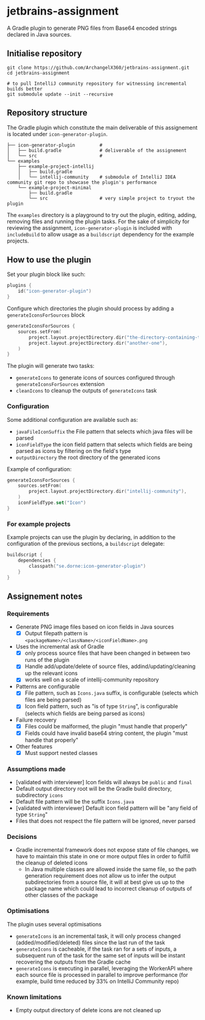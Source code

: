 # jetbrains-assignment

A Gradle plugin to generate PNG files from Base64 encoded strings declared in Java sources.

## Initialise repository

```
git clone https://github.com/ArchangelX360/jetbrains-assignment.git
cd jetbrains-assignment

# to pull IntelliJ community repository for witnessing incremental builds better
git submodule update --init --recursive
```

## Repository structure

The Gradle plugin which constitute the main deliverable of this assignement is located under `icon-generator-plugin`.

```
├── icon-generator-plugin         #
│   ├── build.gradle              # deliverable of the assignement
│   └── src                       #
└── examples
    ├── example-project-intellij
    │   ├── build.gradle
    │   └── intellij-community    # submodule of IntelliJ IDEA community git repo to showcase the plugin's performance
    └── example-project-minimal
        ├── build.gradle
        └── src                   # very simple project to tryout the plugin

```

The `examples` directory is a playground to try out the plugin, editing, adding, removing files and running the plugin 
tasks.
For the sake of simplicity for reviewing the assignment, `icon-generator-plugin` is included with `includeBuild` to 
allow usage as a `buildscript` dependency for the example projects. 

## How to use the plugin

Set your plugin block like such:
```kotlin
plugins {
    id("icon-generator-plugin")
}
```

Configure which directories the plugin should process by adding a `generateIconsForSources` block
```kotlin
generateIconsForSources {
    sources.setFrom(
        project.layout.projectDirectory.dir("the-directory-containing-the-sources-you-want-to-process"),
        project.layout.projectDirectory.dir("another-one"),
    )
}
```

The plugin will generate two tasks:
- `generateIcons` to generate icons of sources configured through `generateIconsForSources` extension
- `cleanIcons` to cleanup the outputs of `generateIcons` task

### Configuration

Some additional configuration are available such as:
- `javaFileIconSuffix` the File pattern that selects which java files will be parsed
- `iconFieldType` the icon field pattern that selects which fields are being parsed as icons by filtering on the field's
  type
- `outputDirectory` the root directory of the generated icons

Example of configuration:
```kotlin
generateIconsForSources {
    sources.setFrom(
        project.layout.projectDirectory.dir("intellij-community"),
    )
    iconFieldType.set("Icon")
}
```

### For example projects

Example projects can use the plugin by declaring, in addition to the configuration of the previous sections, a 
`buildscript` delegate:
```kotlin
buildscript {
    dependencies {
        classpath("se.dorne:icon-generator-plugin")
    }
}
```

## Assignement notes

### Requirements

- Generate PNG image files based on icon fields in Java sources
  - [x] Output filepath pattern is `<packageName>/<className>/<iconFieldName>.png`
- Uses the incremental ask of Gradle
  - [x] only process source files that have been changed in between two runs of the plugin
  - [x] Handle add/update/delete of source files, addind/updating/cleaning up the relevant icons
  - [x] works well on a scale of intellij-community repository
- Patterns are configurable
  - [x] File pattern, such as `Icons.java` suffix, is configurable (selects which files are being parsed)
  - [x] Icon field pattern, such as "is of type `String`",  is configurable (selects which fields are being parsed as
    icons)
- Failure recovery
  - [x] Files could be malformed, the plugin "must handle that properly"
  - [x] Fields could have invalid base64 string content, the plugin "must handle that properly"
- Other features
  - [x] Must support nested classes

### Assumptions made

- [validated with interviewer] Icon fields will always be `public` and `final`
- Default output directory root will be the Gradle build directory, subdirectory `icons`
- Default file pattern will be the suffix `Icons.java`
- [validated with interviewer] Default icon field pattern will be "any field of type `String`"
- Files that does not respect the file pattern will be ignored, never parsed

### Decisions

- Gradle incremental framework does not expose state of file changes, we have to maintain this state in one or more 
output files in order to fulfill the cleanup of deleted icons
  - In Java multiple classes are allowed inside the same file, so the path generation requirement does not allow us to
    infer the output subdirectories from a source file, it will at best give us up to the package name which could lead
    to incorrect cleanup of outputs of other classes of the package

### Optimisations

The plugin uses several optimisations
- `generateIcons` is an incremental task, it will only process changed (added/modified/deleted) files since the last run 
  of the task
- `generateIcons` is cacheable, if the task ran for a sets of inputs, a subsequent run of the task for the same set of 
  inputs will be instant recovering the outputs from the Gradle cache
- `generateIcons` is executing in parallel, leveraging the WorkerAPI where each source file is processed in parallel to
  improve performance (for example, build time reduced by 33% on IntelliJ Community repo)

### Known limitations

- Empty output directory of delete icons are not cleaned up
